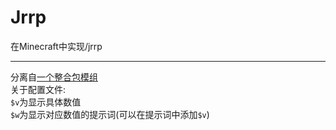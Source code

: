 # Jrrp
在Minecraft中实现/jrrp
***
分离自[一个整合包模组](https://github.com/lyuxc-unknow/test-star-mod-neo)
<br>关于配置文件:<br>`$v`为显示具体数值<br>`$w`为显示对应数值的提示词(可以在提示词中添加`$v`)
